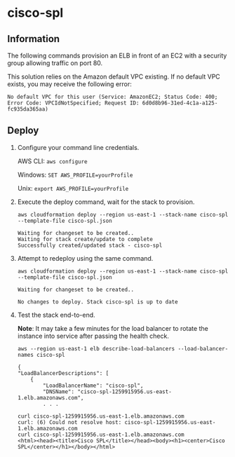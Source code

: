 # cisco-spl

## Information
The following commands provision an ELB in front of an EC2 with a security group allowing traffic on port 80.

This solution relies on the Amazon default VPC existing. If no default VPC exists, you may receive the following error:
```
No default VPC for this user (Service: AmazonEC2; Status Code: 400; Error Code: VPCIdNotSpecified; Request ID: 6d0d8b96-31ed-4c1a-a125-fc935da365aa)
```

## Deploy
1. Configure your command line credentials.

    AWS CLI: `aws configure`

    Windows: `SET AWS_PROFILE=yourProfile`

    Unix: `export AWS_PROFILE=yourProfile`

2. Execute the deploy command, wait for the stack to provision.

    ```
    aws cloudformation deploy --region us-east-1 --stack-name cisco-spl --template-file cisco-spl.json

    Waiting for changeset to be created..
    Waiting for stack create/update to complete
    Successfully created/updated stack - cisco-spl
    ```

3. Attempt to redeploy using the same command.

    ```
    aws cloudformation deploy --region us-east-1 --stack-name cisco-spl --template-file cisco-spl.json

    Waiting for changeset to be created..

    No changes to deploy. Stack cisco-spl is up to date
    ```

4. Test the stack end-to-end.

    **Note**:  It may take a few minutes for the load balancer to rotate the instance into service after passing the health check.

    ```
    aws --region us-east-1 elb describe-load-balancers --load-balancer-names cisco-spl

    {
    "LoadBalancerDescriptions": [
        {
            "LoadBalancerName": "cisco-spl",
            "DNSName": "cisco-spl-1259915956.us-east-1.elb.amazonaws.com",
            . . .

    curl cisco-spl-1259915956.us-east-1.elb.amazonaws.com
    curl: (6) Could not resolve host: cisco-spl-1259915956.us-east-1.elb.amazonaws.com
    curl cisco-spl-1259915956.us-east-1.elb.amazonaws.com
    <html><head><title>Cisco SPL</title></head><body><h1><center>Cisco SPL</center></h1></body></html>
    ```
